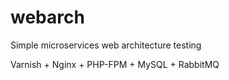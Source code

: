 # webarch
Simple microservices web architecture testing

Varnish + Nginx + PHP-FPM + MySQL + RabbitMQ